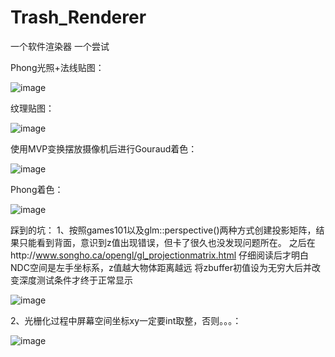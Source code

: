 # Trash_Renderer
一个软件渲染器
一个尝试

Phong光照+法线贴图：

![image](https://user-images.githubusercontent.com/65759488/189350043-f7c204ba-2768-42e0-babd-fc855061a5d5.png)


纹理贴图：

![image](https://user-images.githubusercontent.com/65759488/189099485-6c8a67e3-4040-4d23-bb17-9f9d1f16ea46.png)


使用MVP变换摆放摄像机后进行Gouraud着色：

![image](https://user-images.githubusercontent.com/65759488/188633797-dcda9c3d-f4b4-4908-b927-2f5db9f0b7af.png)

Phong着色：

![image](https://user-images.githubusercontent.com/65759488/188878982-3dddc853-e962-46bb-bc31-f3b693cf3c87.png)



踩到的坑：
1、按照games101以及glm::perspective()两种方式创建投影矩阵，结果只能看到背面，意识到z值出现错误，但卡了很久也没发现问题所在。
之后在http://www.songho.ca/opengl/gl_projectionmatrix.html
仔细阅读后才明白NDC空间是左手坐标系，z值越大物体距离越远
将zbuffer初值设为无穷大后并改变深度测试条件才终于正常显示

![image](https://user-images.githubusercontent.com/65759488/188634667-17b7e3bb-86a3-4a29-b155-5ec3efa442d1.png)

2、光栅化过程中屏幕空间坐标xy一定要int取整，否则。。。：

![image](https://user-images.githubusercontent.com/65759488/188634816-0c3cb3fa-9068-4759-a22f-42816cdb932b.png)
